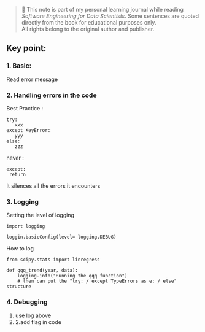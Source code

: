> 📘 This note is part of my personal learning journal while reading *Software Engineering for Data Scientists*.
> Some sentences are quoted directly from the book for educational purposes only.  
> All rights belong to the original author and publisher.


## Key point:

### 1. Basic: 
 Read error message
   
### 2. Handling errors in the code
Best Practice :
   ```
   try:
      xxx
   except KeyError:
      yyy
   else:
      zzz
   ```

never :
    
   ```
   except:
    return
   ```

   It silences all the errors it encounters


### 3. Logging

Setting the level of logging

  ```
  import logging

  loggin.basicConfig(level= logging.DEBUG)
  ```

How to log

  ```
  from scipy.stats import linregress

  def qqq_trend(year, data):
      logging.info("Running the qqq function")
      # then can put the "try: / except TypeErrors as e: / else" structure
  ```

### 4. Debugging

1. use log above
2. 2.add flag in code


